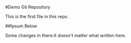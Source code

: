#Demo Git Repository

This is the first file in this repo.

##Ipsum Below 

Some changes in there.It doesn't matter what written here. 

